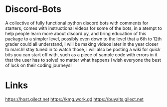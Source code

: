 # Discord-Bots
A collective of fully functional python discord bots with comments for starters, comes with instructional videos for some of the bots, in a atempt to help people learn more about discord.py, and bring education of this package to a simpler level, possibly even down to the level that a 6th to 12th grader could all understand, I will be making videos later in the year closer to march! stay tuned in to watch those, i will also be posting a wiki for quick bits you can start off with, such as a piece of sample code with errors in it that the user has to solve! no matter what happens i wish everyone the best of luck on their coding journeys!
# Links
https://host.gilect.net
https://kmg.work.gd
https://buyalts.gilect.net
